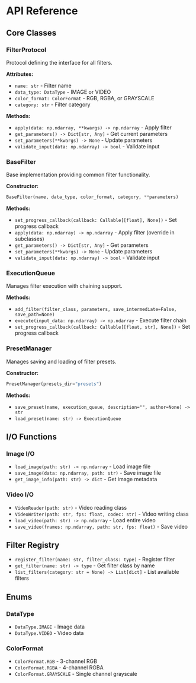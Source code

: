 # API Reference

## Core Classes

### FilterProtocol
Protocol defining the interface for all filters.

**Attributes:**
- `name: str` - Filter name
- `data_type: DataType` - IMAGE or VIDEO
- `color_format: ColorFormat` - RGB, RGBA, or GRAYSCALE
- `category: str` - Filter category

**Methods:**
- `apply(data: np.ndarray, **kwargs) -> np.ndarray` - Apply filter
- `get_parameters() -> Dict[str, Any]` - Get current parameters
- `set_parameters(**kwargs) -> None` - Update parameters
- `validate_input(data: np.ndarray) -> bool` - Validate input

### BaseFilter
Base implementation providing common filter functionality.

**Constructor:**
```python
BaseFilter(name, data_type, color_format, category, **parameters)
```

**Methods:**
- `set_progress_callback(callback: Callable[[float], None])` - Set progress callback
- `apply(data: np.ndarray) -> np.ndarray` - Apply filter (override in subclasses)
- `get_parameters() -> Dict[str, Any]` - Get parameters
- `set_parameters(**kwargs) -> None` - Update parameters
- `validate_input(data: np.ndarray) -> bool` - Validate input

### ExecutionQueue
Manages filter execution with chaining support.

**Methods:**
- `add_filter(filter_class, parameters, save_intermediate=False, save_path=None)`
- `execute(input_data: np.ndarray) -> np.ndarray` - Execute filter chain
- `set_progress_callback(callback: Callable[[float, str], None])` - Set progress callback

### PresetManager
Manages saving and loading of filter presets.

**Constructor:**
```python
PresetManager(presets_dir="presets")
```

**Methods:**
- `save_preset(name, execution_queue, description="", author=None) -> str`
- `load_preset(name: str) -> ExecutionQueue`

## I/O Functions

### Image I/O
- `load_image(path: str) -> np.ndarray` - Load image file
- `save_image(data: np.ndarray, path: str)` - Save image file
- `get_image_info(path: str) -> dict` - Get image metadata

### Video I/O
- `VideoReader(path: str)` - Video reading class
- `VideoWriter(path: str, fps: float, codec: str)` - Video writing class
- `load_video(path: str) -> np.ndarray` - Load entire video
- `save_video(frames: np.ndarray, path: str, fps: float)` - Save video

## Filter Registry
- `register_filter(name: str, filter_class: type)` - Register filter
- `get_filter(name: str) -> type` - Get filter class by name
- `list_filters(category: str = None) -> List[dict]` - List available filters

## Enums

### DataType
- `DataType.IMAGE` - Image data
- `DataType.VIDEO` - Video data

### ColorFormat  
- `ColorFormat.RGB` - 3-channel RGB
- `ColorFormat.RGBA` - 4-channel RGBA
- `ColorFormat.GRAYSCALE` - Single channel grayscale